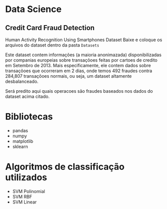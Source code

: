 # Data Science

## Credit Card Fraud Detection

Human Activity Recognition Using Smartphones Dataset
Baixe e coloque os arquivos do dataset dentro da pasta `Datasets`

Este dataset contem informações (a maioria anonimazada) disponibilizadas por companias europeias sobre transaçõoes feitas
por cartoes de credito em Setembro de 2013. Mais especificamente, ele contem
dados sobre transaçõoes que ocorreram em 2 dias, onde temos 492 fraudes contra
284,807 transaçõoes normais, ou seja, um dataset altamente desbalanceado.

Será predito aqui quais operacoes são fraudes baseados nos dados do dataset acima citado.

# Bibliotecas
* pandas
* numpy
* matplotlib
* sklearn

# Algoritmos de classificação utilizados

* SVM Polinomial
* SVM RBF
* SVM Linear
